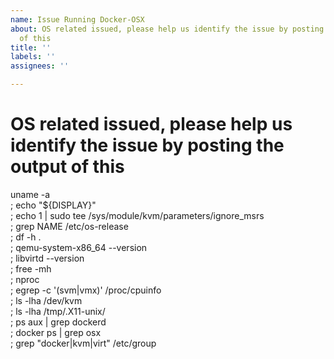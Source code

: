 ```yaml
---
name: Issue Running Docker-OSX
about: OS related issued, please help us identify the issue by posting the output
  of this
title: ''
labels: ''
assignees: ''

---
```


# OS related issued, please help us identify the issue by posting the output of this
uname -a \
; echo "${DISPLAY}" \
; echo 1 | sudo tee /sys/module/kvm/parameters/ignore_msrs \
; grep NAME /etc/os-release \
; df -h . \
; qemu-system-x86_64 --version \
; libvirtd --version \
; free -mh \
; nproc \
; egrep -c '(svm|vmx)' /proc/cpuinfo \
; ls -lha /dev/kvm \
; ls -lha /tmp/.X11-unix/ \
; ps aux | grep dockerd \
; docker ps | grep osx \
; grep "docker\|kvm\|virt" /etc/group
